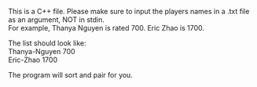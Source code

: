 This is a C++ file. Please make sure to input the players names in a .txt file as an argument, NOT in stdin.  
For example, Thanya Nguyen is rated 700. Eric Zhao is 1700.

The list should look like:  
Thanya-Nguyen 700  
Eric-Zhao 1700

The program will sort and pair for you.
